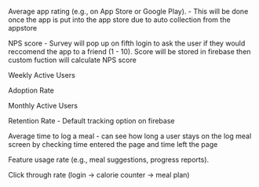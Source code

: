 Average app rating (e.g., on App Store or Google Play). - This will be done once the app is put into the app store due to auto collection from the appstore

NPS score - Survey will pop up on fifth login to ask the user if they would reccomend the app to a friend (1 - 10). Score will be stored in firebase then custom fuction will calculate NPS score

  
Weekly Active Users

Adoption Rate

Monthly Active Users

Retention Rate - Default tracking option on firebase

Average time to log a meal - can see how long a user stays on the log meal screen by checking time entered the page and time left the page

Feature usage rate (e.g., meal suggestions, progress reports).

Click through rate (login -> calorie counter -> meal plan)
 
